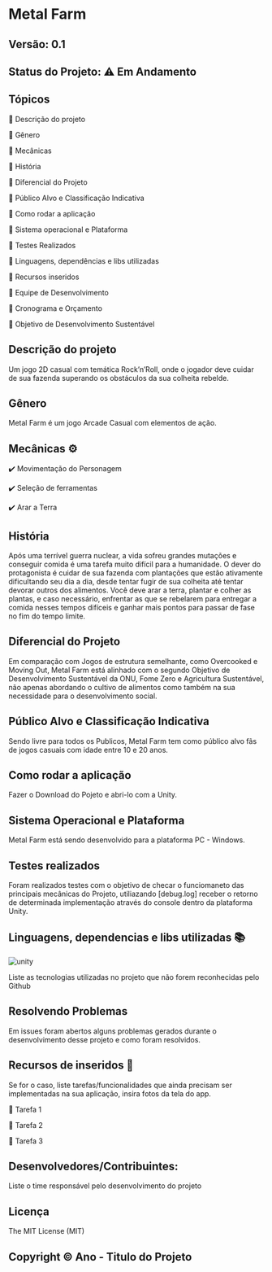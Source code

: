 # Metal Farm
## Versão: 0.1
## Status do Projeto: ⚠️ Em Andamento

## Tópicos
🔹 Descrição do projeto 

🔹 Gênero

🔹 Mecânicas

🔹 História

🔹 Diferencial do Projeto

🔹 Público Alvo e Classificação Indicativa

🔹 Como rodar a aplicação

🔹 Sistema operacional e Plataforma

🔹 Testes Realizados

🔹 Linguagens, dependências e libs utilizadas

🔹 Recursos inseridos 

🔹 Equipe de Desenvolvimento

🔹 Cronograma e Orçamento

🔹 Objetivo de Desenvolvimento Sustentável



## Descrição do projeto
Um jogo 2D casual com temática Rock’n’Roll, onde o jogador deve cuidar de sua fazenda superando os obstáculos da sua colheita rebelde.

## Gênero
Metal Farm é um jogo Arcade Casual com elementos de ação.

## Mecânicas ⚙️
✔️ Movimentação do Personagem

✔️ Seleção de ferramentas

✔️ Arar a Terra

## História
Após uma terrível guerra nuclear, a vida sofreu grandes mutações e conseguir comida é uma tarefa muito difícil para a humanidade. O dever do protagonista é cuidar de sua fazenda com plantações que estão ativamente dificultando seu dia a dia, desde tentar fugir de sua colheita até tentar devorar outros dos alimentos. 
Você deve arar a terra, plantar e colher as plantas, e caso necessário, enfrentar as que se rebelarem para entregar a comida nesses tempos difíceis e ganhar mais pontos para passar de fase no fim do tempo limite.

## Diferencial do Projeto
Em comparação com Jogos de estrutura semelhante, como Overcooked e Moving Out, Metal Farm está alinhado com o segundo Objetivo de Desenvolvimento Sustentável da ONU, Fome Zero e Agricultura Sustentável, não apenas abordando o cultivo de alimentos como também na sua necessidade para o desenvolvimento social. 

## Público Alvo e Classificação Indicativa
Sendo livre para todos os Publicos, Metal Farm tem como público alvo fãs de jogos casuais com idade entre 10 e 20 anos.

## Como rodar a aplicação 
Fazer o Download do Pojeto e abri-lo com a Unity.

## Sistema Operacional e Plataforma
Metal Farm está sendo desenvolvido para a plataforma PC - Windows.

## Testes realizados
Foram realizados testes com o objetivo de checar o funciomaneto das principais mecânicas do Projeto, utiliazando [debug.log] receber o retorno de determinada implementação através do console dentro da plataforma Unity.

## Linguagens, dependencias e libs utilizadas 📚
![unity](https://i.redd.it/tu3gt6ysfxq71.png)

Liste as tecnologias utilizadas no projeto que não forem reconhecidas pelo Github

## Resolvendo Problemas 
Em issues foram abertos alguns problemas gerados durante o desenvolvimento desse projeto e como foram resolvidos.

## Recursos de inseridos 🧰
Se for o caso, liste tarefas/funcionalidades que ainda precisam ser implementadas na sua aplicação, insira fotos da tela do app.

📝 Tarefa 1

📝 Tarefa 2

📝 Tarefa 3

## Desenvolvedores/Contribuintes:
Liste o time responsável pelo desenvolvimento do projeto

## Licença
The MIT License (MIT)

## Copyright ©️ Ano - Titulo do Projeto
